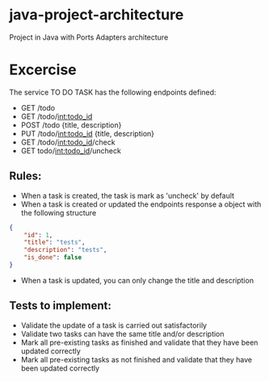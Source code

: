 # java-project-architecture
Project in Java with Ports Adapters architecture

# Excercise
The service TO DO TASK has the following endpoints defined:

- GET /todo
- GET /todo/<int:todo_id>
- POST /todo {title, description}
- PUT /todo/<int:todo_id> {title, description}
- GET /todo/<int:todo_id>/check
- GET todo/<int:todo_id>/uncheck

## Rules:

- When a task is created, the task is mark as 'uncheck' by default
- When a task is created or updated the endpoints response a object with the following structure
```JSON
{
    "id": 1,
    "title": "tests",
    "description": "tests",
    "is_done": false
}
```
- When a task is updated, you can only change the title and description

## Tests to implement:

- Validate the update of a task is carried out satisfactorily
- Validate two tasks can have the same title and/or description
- Mark all pre-existing tasks as finished and validate that they have been updated correctly
- Mark all pre-existing tasks as not finished and validate that they have been updated correctly





